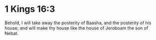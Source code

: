 # 1 Kings 16:3

Behold, I will take away the posterity of Baasha, and the posterity of his house; and will make thy house like the house of Jeroboam the son of Nebat.